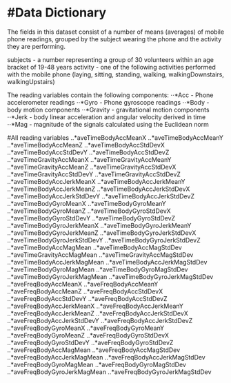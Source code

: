#Data Dictionary
====================================
The fields in this dataset consist of a number of means (averages) of mobile phone readings, grouped by the subject wearing the phone and the activity they are performing.

subjects - a number representing a group of 30 volunteers within an age bracket of 19-48 years
activity - one of the following activities performed with the mobile phone (laying, sitting, standing, walking, walkingDownstairs, walkingUpstairs)


The reading variables contain the following components:
⋅⋅*Acc - Phone accelerometer readings
⋅⋅*Gyro - Phone gyroscope readings
⋅⋅*Body - body motion components
⋅⋅*Gravity - gravitational motion components
⋅⋅*Jerk - body linear acceleration and angular velocity derived in time
⋅⋅*Mag - magnitude of the signals calculated using the Euclidean norm

#All reading variables
..*aveTimeBodyAccMeanX 
..*aveTimeBodyAccMeanY
..*aveTimeBodyAccMeanZ
..*aveTimeBodyAccStdDevX
..*aveTimeBodyAccStdDevY
..*aveTimeBodyAccStdDevZ
..*aveTimeGravityAccMeanX
..*aveTimeGravityAccMeanY
..*aveTimeGravityAccMeanZ
..*aveTimeGravityAccStdDevX
..*aveTimeGravityAccStdDevY
..*aveTimeGravityAccStdDevZ
..*aveTimeBodyAccJerkMeanX
..*aveTimeBodyAccJerkMeanY
..*aveTimeBodyAccJerkMeanZ
..*aveTimeBodyAccJerkStdDevX
..*aveTimeBodyAccJerkStdDevY
..*aveTimeBodyAccJerkStdDevZ
..*aveTimeBodyGyroMeanX
..*aveTimeBodyGyroMeanY
..*aveTimeBodyGyroMeanZ
..*aveTimeBodyGyroStdDevX
..*aveTimeBodyGyroStdDevY
..*aveTimeBodyGyroStdDevZ
..*aveTimeBodyGyroJerkMeanX
..*aveTimeBodyGyroJerkMeanY
..*aveTimeBodyGyroJerkMeanZ
..*aveTimeBodyGyroJerkStdDevX
..*aveTimeBodyGyroJerkStdDevY
..*aveTimeBodyGyroJerkStdDevZ
..*aveTimeBodyAccMagMean
..*aveTimeBodyAccMagStdDev
..*aveTimeGravityAccMagMean
..*aveTimeGravityAccMagStdDev
..*aveTimeBodyAccJerkMagMean
..*aveTimeBodyAccJerkMagStdDev
..*aveTimeBodyGyroMagMean
..*aveTimeBodyGyroMagStdDev
..*aveTimeBodyGyroJerkMagMean
..*aveTimeBodyGyroJerkMagStdDev
..*aveFreqBodyAccMeanX
..*aveFreqBodyAccMeanY
..*aveFreqBodyAccMeanZ
..*aveFreqBodyAccStdDevX
..*aveFreqBodyAccStdDevY
..*aveFreqBodyAccStdDevZ
..*aveFreqBodyAccJerkMeanX
..*aveFreqBodyAccJerkMeanY
..*aveFreqBodyAccJerkMeanZ
..*aveFreqBodyAccJerkStdDevX
..*aveFreqBodyAccJerkStdDevY
..*aveFreqBodyAccJerkStdDevZ
..*aveFreqBodyGyroMeanX
..*aveFreqBodyGyroMeanY
..*aveFreqBodyGyroMeanZ
..*aveFreqBodyGyroStdDevX
..*aveFreqBodyGyroStdDevY
..*aveFreqBodyGyroStdDevZ
..*aveFreqBodyAccMagMean
..*aveFreqBodyAccMagStdDev
..*aveFreqBodyAccJerkMagMean
..*aveFreqBodyAccJerkMagStdDev
..*aveFreqBodyGyroMagMean
..*aveFreqBodyGyroMagStdDev
..*aveFreqBodyGyroJerkMagMean
..*aveFreqBodyGyroJerkMagStdDev